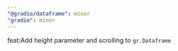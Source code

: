 ```yaml
---
"@gradio/dataframe": minor
"gradio": minor
---
```


feat:Add height parameter and scrolling to `gr.Dataframe`
